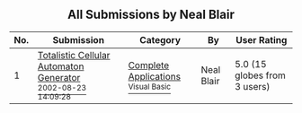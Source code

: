 ﻿<div align="center">

## All Submissions by Neal Blair

</div>

No.  | Submission | Category | By   | User Rating
---- | ---------- | -------- | ---- | -----------
1 | [Totalistic Cellular Automaton Generator<br /><sup>2002-08-23 14:09:28</sup>](https://github.com/Planet-Source-Code/neal-blair-totalistic-cellular-automaton-generator__1-38223) | [Complete Applications<br /><sup>Visual Basic</sup>](../ByCategory/complete-applications__1-27.md) | Neal Blair | 5.0 (15 globes from 3 users)
